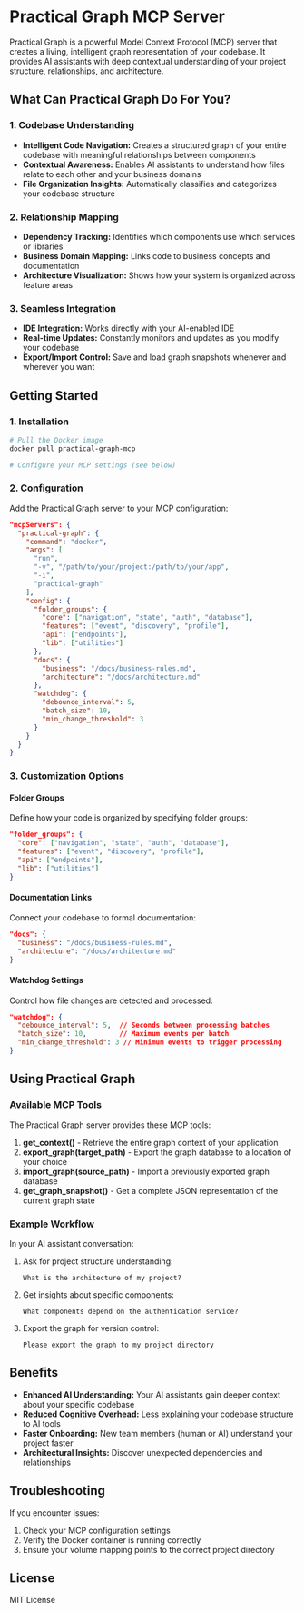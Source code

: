 # Practical Graph MCP Server

Practical Graph is a powerful Model Context Protocol (MCP) server that creates a living, intelligent graph representation of your codebase. It provides AI assistants with deep contextual understanding of your project structure, relationships, and architecture.

## What Can Practical Graph Do For You?

### 1. Codebase Understanding
- **Intelligent Code Navigation:** Creates a structured graph of your entire codebase with meaningful relationships between components
- **Contextual Awareness:** Enables AI assistants to understand how files relate to each other and your business domains
- **File Organization Insights:** Automatically classifies and categorizes your codebase structure

### 2. Relationship Mapping
- **Dependency Tracking:** Identifies which components use which services or libraries
- **Business Domain Mapping:** Links code to business concepts and documentation
- **Architecture Visualization:** Shows how your system is organized across feature areas

### 3. Seamless Integration
- **IDE Integration:** Works directly with your AI-enabled IDE
- **Real-time Updates:** Constantly monitors and updates as you modify your codebase
- **Export/Import Control:** Save and load graph snapshots whenever and wherever you want

## Getting Started

### 1. Installation
```bash
# Pull the Docker image
docker pull practical-graph-mcp

# Configure your MCP settings (see below)
```

### 2. Configuration
Add the Practical Graph server to your MCP configuration:

```json
"mcpServers": {
  "practical-graph": {
    "command": "docker",
    "args": [
      "run",
      "-v", "/path/to/your/project:/path/to/your/app",
      "-i",
      "practical-graph"
    ],
    "config": {
      "folder_groups": {
        "core": ["navigation", "state", "auth", "database"],
        "features": ["event", "discovery", "profile"],
        "api": ["endpoints"],
        "lib": ["utilities"]
      },
      "docs": {
        "business": "/docs/business-rules.md",
        "architecture": "/docs/architecture.md"
      },
      "watchdog": {
        "debounce_interval": 5,
        "batch_size": 10,
        "min_change_threshold": 3
      }
    }
  }
}
```

### 3. Customization Options

#### Folder Groups
Define how your code is organized by specifying folder groups:
```json
"folder_groups": {
  "core": ["navigation", "state", "auth", "database"],
  "features": ["event", "discovery", "profile"],
  "api": ["endpoints"],
  "lib": ["utilities"]
}
```

#### Documentation Links
Connect your codebase to formal documentation:
```json
"docs": {
  "business": "/docs/business-rules.md",
  "architecture": "/docs/architecture.md"
}
```

#### Watchdog Settings
Control how file changes are detected and processed:
```json
"watchdog": {
  "debounce_interval": 5,  // Seconds between processing batches
  "batch_size": 10,        // Maximum events per batch
  "min_change_threshold": 3 // Minimum events to trigger processing
}
```

## Using Practical Graph

### Available MCP Tools

The Practical Graph server provides these MCP tools:

1. **get_context()** - Retrieve the entire graph context of your application
2. **export_graph(target_path)** - Export the graph database to a location of your choice
3. **import_graph(source_path)** - Import a previously exported graph database
4. **get_graph_snapshot()** - Get a complete JSON representation of the current graph state

### Example Workflow

In your AI assistant conversation:

1. Ask for project structure understanding:
   ```
   What is the architecture of my project?
   ```

2. Get insights about specific components:
   ```
   What components depend on the authentication service?
   ```

3. Export the graph for version control:
   ```
   Please export the graph to my project directory
   ```

## Benefits

- **Enhanced AI Understanding:** Your AI assistants gain deeper context about your specific codebase
- **Reduced Cognitive Overhead:** Less explaining your codebase structure to AI tools
- **Faster Onboarding:** New team members (human or AI) understand your project faster
- **Architectural Insights:** Discover unexpected dependencies and relationships

## Troubleshooting

If you encounter issues:

1. Check your MCP configuration settings
2. Verify the Docker container is running correctly
3. Ensure your volume mapping points to the correct project directory

## License

MIT License
